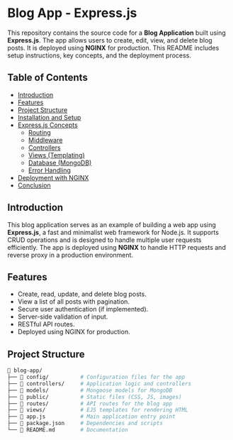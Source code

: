 # Blog App - Express.js

This repository contains the source code for a **Blog Application** built using **Express.js**. The app allows users to create, edit, view, and delete blog posts. It is deployed using **NGINX** for production. This README includes setup instructions, key concepts, and the deployment process.

## Table of Contents

- [Introduction](#introduction)
- [Features](#features)
- [Project Structure](#project-structure)
- [Installation and Setup](#installation-and-setup)
- [Express.js Concepts](#expressjs-concepts)
  - [Routing](#routing)
  - [Middleware](#middleware)
  - [Controllers](#controllers)
  - [Views (Templating)](#views-templating)
  - [Database (MongoDB)](#database-mongodb)
  - [Error Handling](#error-handling)
- [Deployment with NGINX](#deployment-with-nginx)
- [Conclusion](#conclusion)

## Introduction

This blog application serves as an example of building a web app using **Express.js**, a fast and minimalist web framework for Node.js. It supports CRUD operations and is designed to handle multiple user requests efficiently. The app is deployed using **NGINX** to handle HTTP requests and reverse proxy in a production environment.

## Features

- Create, read, update, and delete blog posts.
- View a list of all posts with pagination.
- Secure user authentication (if implemented).
- Server-side validation of input.
- RESTful API routes.
- Deployed using NGINX for production.

## Project Structure

```bash
📁 blog-app/
├── 📁 config/          # Configuration files for the app
├── 📁 controllers/     # Application logic and controllers
├── 📁 models/          # Mongoose models for MongoDB
├── 📁 public/          # Static files (CSS, JS, images)
├── 📁 routes/          # API routes for the blog app
├── 📁 views/           # EJS templates for rendering HTML
├── 📄 app.js           # Main application entry point
├── 📄 package.json     # Dependencies and scripts
└── 📄 README.md        # Documentation
